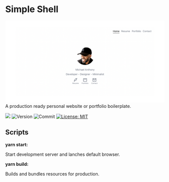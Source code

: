 # Simple Shell

![Base](./docs/resources/cover.png)
A production ready personal website or portfolio boilerplate.

<a href="https://simple-shell.moquette.us" alt="Demo Page">![](https://img.shields.io/static/v1?label=Demo&message=https://simple-shell.moquette.us&style=flat-square&color=blue)</a>
![Version](https://img.shields.io/github/package-json/v/moquette/simple-shell?style=flat-square&color=blue) ![Commit](https://img.shields.io/github/last-commit/moquette/simple-shell?style=flat-square&color=blue)
[![License: MIT](https://img.shields.io/badge/License-MIT-green.svg?style=flat-square)](LICENSE)

## Scripts

**yarn start:**

Start development server and lanches default browser.

**yarn build:**

Builds and bundles resources for production.
